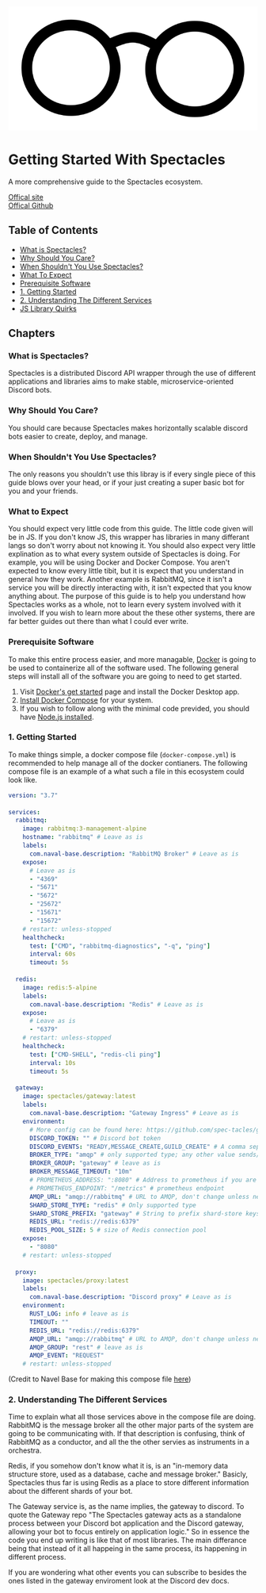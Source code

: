 <svg width="90" height="90"> <img src="https://raw.githubusercontent.com/Huskydog9988/Getting-Started-With-Spectacles/main/spectacles.svg" alt="Spectacles"></svg>

# Getting Started With Spectacles

A more comprehensive guide to the Spectacles ecosystem.

[Offical site](https://spec.pleb.xyz/)<br>
[Offical Github](https://github.com/spec-tacles/)

## Table of Contents

- [What is Spectacles?](#What-is-Spectacles?)
- [Why Should You Care?](#Why-Should-You-Care?)
- [When Shouldn't You Use Spectacles?](#When-Shouldn't-You-Use-Spectacles?)
- [What To Expect](#What-to-Expect)
- [Prerequisite Software](#Prerequisite-Software)
- [1. Getting Started](#1.-Getting-Started)
- [2. Understanding The Different Services](#2.-Understanding-The-Different-Services)
- [JS Library Quirks](#JS-Library-Quirks)

## Chapters

### What is Spectacles?

Spectacles is a distributed Discord API wrapper through the use of different applications and libraries aims to make stable, microservice-oriented Discord bots.

### Why Should You Care?

You should care because Spectacles makes horizontally scalable discord bots easier to create, deploy, and manage.

### When Shouldn't You Use Spectacles?

The only reasons you shouldn't use this libray is if every single piece of this guide blows over your head, or if your just creating a super basic bot for you and your friends.

### What to Expect

You should expect very little code from this guide. The little code given will be in JS. If you don't know JS, this wrapper has libraries in many differant langs so don't worry about not knowing it.
You should also expect very little explination as to what every system outside of Spectacles is doing.
For example, you will be using Docker and Docker Compose. You aren't expected to know every little tibit, but it is expect that you understand in general how they work.
Another example is RabbitMQ, since it isn't a service you will be directly interacting with, it isn't expected that you know anything about.
The purpose of this guide is to help you understand how Spectacles works as a whole, not to learn every system involved with it involved.
If you wish to learn more about the these other systems, there are far better guides out there than what I could ever write.

### Prerequisite Software

To make this entire process easier, and more managable, [Docker](https://docker.com/) is going to be used to containerize all of the software used. The following general steps will install all of the software you are going to need to get started.

1. Visit [Docker's get started](https://www.docker.com/get-started) page and install the Docker Desktop app.
2. [Install Docker Compose](https://docs.docker.com/compose/install/) for your system.
3. If you wish to follow along with the minimal code previded, you should have [Node.js installed](https://nodejs.org/en/download/).

### 1. Getting Started

To make things simple, a docker compose file (`docker-compose.yml`) is recommended to help manage all of the docker contianers.
The following compose file is an example of a what such a file in this ecosystem could look like.

```yaml
version: "3.7"

services:
  rabbitmq:
    image: rabbitmq:3-management-alpine
    hostname: "rabbitmq" # Leave as is
    labels:
      com.naval-base.description: "RabbitMQ Broker" # Leave as is
    expose:
      # Leave as is
      - "4369"
      - "5671"
      - "5672"
      - "25672"
      - "15671"
      - "15672"
    # restart: unless-stopped
    healthcheck:
      test: ["CMD", "rabbitmq-diagnostics", "-q", "ping"]
      interval: 60s
      timeout: 5s

  redis:
    image: redis:5-alpine
    labels:
      com.naval-base.description: "Redis" # Leave as is
    expose:
      # Leave as is
      - "6379"
    # restart: unless-stopped
    healthcheck:
      test: ["CMD-SHELL", "redis-cli ping"]
      interval: 10s
      timeout: 5s

  gateway:
    image: spectacles/gateway:latest
    labels:
      com.naval-base.description: "Gateway Ingress" # Leave as is
    environment:
      # More config can be found here: https://github.com/spec-tacles/gateway
      DISCORD_TOKEN: "" # Discord bot token
      DISCORD_EVENTS: "READY,MESSAGE_CREATE,GUILD_CREATE" # A comma seperated array of events
      BROKER_TYPE: "amqp" # only supported type; any other value sends/receives from STDIN/STDOUT
      BROKER_GROUP: "gateway" # leave as is
      BROKER_MESSAGE_TIMEOUT: "10m"
      # PROMETHEUS_ADDRESS: ":8080" # Address to prometheus if you are using it
      # PROMETHEUS_ENDPOINT: "/metrics" # prometheus endpoint
      AMQP_URL: "amqp://rabbitmq" # URL to AMQP, don't change unless needed
      SHARD_STORE_TYPE: "redis" # Only supported type
      SHARD_STORE_PREFIX: "gateway" # String to prefix shard-store keys
      REDIS_URL: "redis://redis:6379"
      REDIS_POOL_SIZE: 5 # size of Redis connection pool
    expose:
      - "8080"
    # restart: unless-stopped

  proxy:
    image: spectacles/proxy:latest
    labels:
      com.naval-base.description: "Discord proxy" # Leave as is
    environment:
      RUST_LOG: info # leave as is
      TIMEOUT: ""
      REDIS_URL: "redis://redis:6379"
      AMQP_URL: "amqp://rabbitmq" # URL to AMQP, don't change unless needed
      AMQP_GROUP: "rest" # leave as is
      AMQP_EVENT: "REQUEST"
    # restart: unless-stopped
```

(Credit to Navel Base for making this compose file [here](https://github.com/Naval-Base/yuudachi/))

### 2. Understanding The Different Services

Time to explain what all those services above in the compose file are doing.
RabbitMQ is the message broker all the other major parts of the system are going to be communicating with. If that description is confusing, think of RabbitMQ as a conductor, and all the the other servies as instruments in a orchestra.

Redis, if you somehow don't know what it is, is an "in-memory data structure store, used as a database, cache and message broker." Basicly, Spectacles thus far is using Redis as a place to store different information about the different shards of your bot.

The Gateway service is, as the name implies, the gateway to discord. To quote the Gateway repo "The Spectacles gateway acts as a standalone process between your Discord bot application and the Discord gateway, allowing your bot to focus entirely on application logic." So in essence the code you end up writing is like that of most libraries. The main differance being that instead of it all happeing in the same process, its happening in different process.

If you are wondering what other events you can subscribe to besides the ones listed in the gateway enviroment look at the Discord dev docs.
